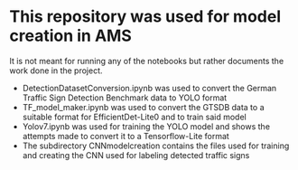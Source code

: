 # This repository was used for model creation in AMS

It is not meant for running any of the notebooks but rather documents the work done in the project.

- DetectionDatasetConversion.ipynb was used to convert the German Traffic Sign Detection Benchmark data to YOLO format
- TF_model_maker.ipynb was used to convert the GTSDB data to a suitable format for EfficientDet-Lite0 and to train said model
- Yolov7.ipynb was used for training the YOLO model and shows the attempts made to convert it to a Tensorflow-Lite format
- The subdirectory CNNmodelcreation contains the files used for training and creating the CNN used for labeling detected traffic signs
